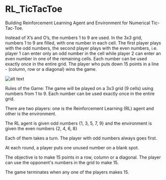 # RL_TicTacToe
Building Reinforcement Learning Agent and Environment for  Numerical Tic-Tac-Toe. 

Instead of X’s and O’s, the numbers 1 to 9 are used. In the 3x3 grid, numbers 1 to 9 are filled, with one number in each cell. 
The first player plays with the odd numbers, the second player plays with the even numbers,
 i.e. player 1 can enter only an odd number in the cell while player 2 can enter an even number in one of the remaining cells. 
 Each number can be used exactly once in the entire grid. The player who puts down 15 points in a line - (column, row or a diagonal) wins the game. 

![alt text](http://3.bp.blogspot.com/-4IU-HcXa5vc/TmBGn8GEIpI/AAAAAAAAAps/i8hJuhkspdA/s1600/magic+square+1.png)
 
Rules of the Game:
The game will be played on a 3x3 grid (9 cells) using numbers from 1 to 9. Each number can be used exactly once in the entire grid.

There are two players: one is the Reinforcement Learning (RL) agent and other is the environment.

The RL agent is given odd numbers {1, 3, 5, 7, 9} and the environment is given the even numbers {2, 4, 6, 8}

Each of them takes a turn. The player with odd numbers always goes first.

At each round, a player puts one unused number on a blank spot.

The objective is to make 15 points in a row, column or a diagonal. The player can use the opponent's numbers in the grid to make 15.

The game terminates when any one of the players makes 15.
